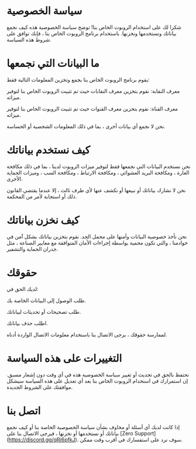 # سياسة الخصوصية

شكرا لك على استخدام الروبوت الخاص بنا! توضح سياسة الخصوصية هذه كيف نجمع بياناتك ونستخدمها ونخزنها. باستخدام برنامج الروبوت الخاص بنا ، فإنك توافق على شروط هذه السياسة.

# ما البيانات التي نجمعها

يقوم برنامج الروبوت الخاص بنا بجمع وتخزين المعلومات التالية فقط:

معرف النقابة: نقوم بتخزين معرف النقابات حيث تم تثبيت الروبوت الخاص بنا لتوفير ميزاته.

معرف القناة: نقوم بتخزين معرف القنوات حيث تم تثبيت الروبوت الخاص بنا لتوفير ميزاته.

نحن لا نجمع أي بيانات أخرى ، بما في ذلك المعلومات الشخصية أو الحساسة.

# كيف نستخدم بياناتك

نحن نستخدم البيانات التي نجمعها فقط لتوفير ميزات الروبوت لدينا ، بما في ذلك مكافحة الغارة ، ومكافحة البريد العشوائي ، ومكافحة الارتباط ، ومكافحة السب ، وميزات الحماية الأخرى.

نحن لا نشارك بياناتك أو نبيعها أو نكشف عنها لأي طرف ثالث ، إلا عندما يقتضي القانون ذلك أو استجابة لأمر من المحكمة.

# كيف نخزن بياناتك

نحن نأخذ خصوصية البيانات وأمنها على محمل الجد. نقوم بتخزين بياناتك بشكل آمن في خوادمنا ، والتي تكون محمية بواسطة إجراءات الأمان المتوافقة مع معايير الصناعة ، مثل جدران الحماية والتشفير.

# حقوقك

لديك الحق في:

طلب الوصول إلى البيانات الخاصة بك.

طلب تصحيحات أو تحديثات لبياناتك.

اطلب حذف بياناتك.

لممارسة حقوقك ، يرجى الاتصال بنا باستخدام معلومات الاتصال الواردة أدناه.

# التغييرات على هذه السياسة

نحتفظ بالحق في تحديث أو تغيير سياسة الخصوصية هذه في أي وقت دون إشعار مسبق. إن استمرارك في استخدام الروبوت الخاص بنا بعد أي تعديل على هذه السياسة سيشكل موافقتك على الشروط الجديدة.

# اتصل بنا

إذا كانت لديك أي أسئلة أو مخاوف بشأن سياسة الخصوصية الخاصة بنا أو كيف نجمع بياناتك أو نستخدمها أو نخزنها ، فيرجى الاتصال بنا على [Zero Support] (https://discord.gg/qRj6pfkJ). سوف نرد على استفسارك في أقرب وقت ممكن.
